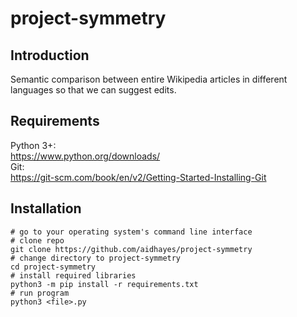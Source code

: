 # project-symmetry
## Introduction
Semantic comparison between entire Wikipedia articles in different languages so that we can suggest edits.
## Requirements
Python 3+:  
https://www.python.org/downloads/  
Git:  
https://git-scm.com/book/en/v2/Getting-Started-Installing-Git
## Installation
```
# go to your operating system's command line interface
# clone repo 
git clone https://github.com/aidhayes/project-symmetry
# change directory to project-symmetry
cd project-symmetry
# install required libraries
python3 -m pip install -r requirements.txt
# run program
python3 <file>.py
```
